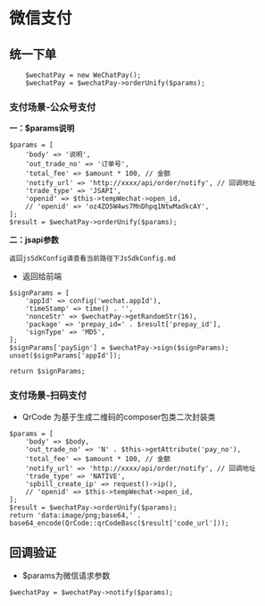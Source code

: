 # 微信支付

## 统一下单

~~~
    $wechatPay = new WeChatPay();
    $wechatPay = $wechatPay->orderUnify($params);
~~~

### 支付场景-公众号支付


**一：$params说明**

~~~
$params = [
    'body' => '说明',
    'out_trade_no' => '订单号',
    'total_fee' => $amount * 100, // 金额
    'notify_url' => 'http://xxxx/api/order/notify', // 回调地址 
    'trade_type' => 'JSAPI',
    'openid' => $this->tempWechat->open_id,
    // 'openid' => 'oz4ZO5W4ws7MnDhpq1NtwMadkcAY',
];
$result = $wechatPay->orderUnify($params);
~~~

**二：jsapi参数**

`返回jsSdkConfig请查看当前路径下JsSdkConfig.md`

- 返回给前端

~~~
$signParams = [
    'appId' => config('wechat.appId'),
    'timeStamp' => time() . '',
    'nonceStr' => $wechatPay->getRandomStr(16),
    'package' => 'prepay_id=' . $result['prepay_id'],
    'signType' => 'MD5',
];
$signParams['paySign'] = $wechatPay->sign($signParams);
unset($signParams['appId']);

return $signParams;
~~~

### 支付场景-扫码支付

- QrCode 为基于生成二维码的composer包类二次封装类

~~~
$params = [
    'body' => $body,
    'out_trade_no' => 'N' . $this->getAttribute('pay_no'),
    'total_fee' => $amount * 100, // 金额
    'notify_url' => 'http://xxxx/api/order/notify', // 回调地址 
    'trade_type' => 'NATIVE',
    'spbill_create_ip' => request()->ip(),
    // 'openid' => $this->tempWechat->open_id,
];
$result = $wechatPay->orderUnify($params);
return 'data:image/png;base64,' . base64_encode(QrCode::qrCodeBasc($result['code_url']));
~~~


## 回调验证

- $params为微信请求参数

`$wechatPay = $wechatPay->notify($params);`
